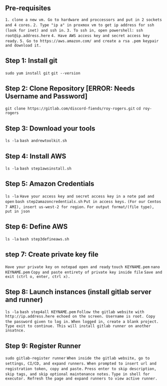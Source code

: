 ## Pre-requisites
```1. clone a new vm. Go to hardware and proccessors and put in 2 sockets and 4 cores.```
```2. Type "ip a" in proxmox vm to get ip address for ssh (look for inet) and ssh in.```
```3. To ssh in, open powershell: ssh root@ip.address.here```
```4. Have AWS access key and secret access key ready.```
```5. Go to https://aws.amazon.com/ and create a rsa .pem keypair and download it.```

## Step 1: Install git
```sudo yum install git```
```git --version```

## Step 2: Clone Repository [ERROR: Needs Username and Password]
```git clone https://gitlab.com/discord-fiends/roy-rogers.git```
```cd roy-rogers```

## Step 3: Download your tools
```ls -la```
```bash andrewtoolkit.sh```

## Step 4: Install AWS
```ls -la```
```bash step1awsinstall.sh```

## Step 5: Amazon Credentials
```ls -la```
```Have your access key and secret access key in a note pad and open```
```bash step2amazoncredentials.sh```
```Put in access keys.```
```(For our Centos 7 AMI), insert us-west-2 for region.``` 
```For output format/(file type), put in json```

## Step 6: Define AWS
```ls -la```
```bash step3defineaws.sh```

## step 7: Create private key file
```Have your private key on notepad open and ready```
```touch KEYNAME.pem```
```nano KEYNAME.pem```
```Copy and paste entirety of private key inside file```
```Save and exit (ctrl o, enter, ctrl x).```

## Step 8: Launch instances (install gitlab server and runner)
```ls -la```
```bash step4all KEYNAME.pem```
```Follow the gitlab website with http://ip.address.here echoed on the screen. Username is root. Copy the password given to log in.```
```When logged in, create a blank project.```
```Type exit to continue. This will install gitlab runner on another insatnce.```

## Step 9: Register Runner
```sudo gitlab-register runner```
```When inside the gitlab website, go to settings, CI/CD, and expand runners.```
```When prompted to insert url and registration token, copy and paste.```
```Press enter to skip description, skip tags, and skip optional maintenance notes.```
```Type in shell for executor. Refresh the page and expand runners to view active runner.```
